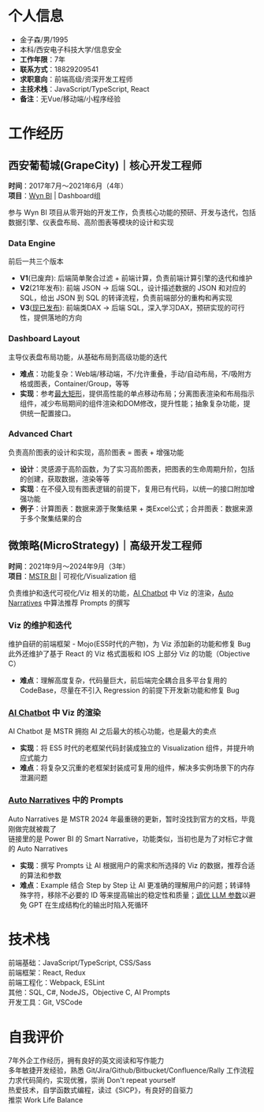 # 个人信息
* 金子森/男/1995
* 本科/西安电子科技大学/信息安全
* **工作年限**：7年
* **联系方式**：18829209541
* **求职意向**：前端高级/资深开发工程师
* **主技术栈**：JavaScript/TypeScript, React
* **备注**：无Vue/移动端/小程序经验

# 工作经历
## 西安葡萄城(GrapeCity)｜核心开发工程师
**时间**：2017年7月～2021年6月（4年）  
**项目**：[Wyn BI](https://www.grapecity.com.cn/solutions/wyn) | Dashboard组 

参与 Wyn BI 项目从零开始的开发工作，负责核心功能的预研、开发与迭代，包括数据引擎、仪表盘布局、高阶图表等模块的设计和实现

### Data Engine
前后一共三个版本
  * **V1**(已废弃): 后端简单聚合过滤 + 前端计算，负责前端计算引擎的迭代和维护
  * **V2**(21年发布): 前端 JSON -> 后端 SQL，设计描述数据的 JSON 和对应的 SQL，给出 JSON 到 SQL 的转译流程，负责前端部分的重构和再实现
  * **V3**([现已发布](https://www.grapecity.com.cn/solutions/wyn/help/docs/wax/recognize-wax)): 前端类DAX -> 后端 SQL，深入学习DAX，预研实现的可行性，提供落地的方向

### Dashboard Layout
主导仪表盘布局功能，从基础布局到高级功能的迭代
* **难点**：功能复杂：Web端/移动端，不/允许重叠，手动/自动布局，不/吸附方格或图表，Container/Group，等等
* **实现**：参考[最大矩形](https://leetcode-cn.com/problems/maximal-rectangle/)，提供高性能的单点移动布局；分离图表渲染和布局指示组件，减少布局期间的组件渲染和DOM修改，提升性能；抽象复杂功能，提供统一配置接口。

### Advanced Chart
负责高阶图表的设计和实现，高阶图表 = 图表 + 增强功能
* **设计**：灵感源于高阶函数，为了实习高阶图表，把图表的生命周期升阶，包括的创建，获取数据，渲染等等
* **实现**：在不侵入现有图表逻辑的前提下，复用已有代码，以统一的接口附加增强功能
* **例子**：计算图表：数据来源于聚集结果 + 类Excel公式；合并图表：数据来源于多个聚集结果的合

## 微策略(MicroStrategy)｜高级开发工程师
**时间**：2021年9月～2024年9月（3年）  
**项目**：[MSTR BI](https://www.microstrategy.com/enterprise-analytics/dossier) | 可视化/Visualization 组

负责维护和迭代可视化/Viz 相关的功能，[AI Chatbot](https://www.microstrategy.com/enterprise-analytics/ai-chatbot-for-apps) 中 Viz 的渲染，[Auto Narratives](https://learn.microsoft.com/en-us/power-bi/visuals/power-bi-visualization-smart-narrative) 中算法推荐 Prompts 的撰写

### Viz 的维护和迭代
维护自研的前端框架 - Mojo(ES5时代的产物)，为 Viz 添加新的功能和修复 Bug  
此外还维护了基于 React 的 Viz 格式面板和 IOS 上部分 Viz 的功能（Objective C）
* **难点**：理解高度复杂，代码量巨大，前后端完全耦合且多平台复用的 CodeBase，尽量在不引入 Regression 的前提下开发新功能和修复 Bug

### [AI Chatbot](https://www.microstrategy.com/enterprise-analytics/ai-chatbot-for-apps) 中 Viz 的渲染
AI Chatbot 是 MSTR 拥抱 AI 之后最大的核心功能，也是最大的卖点
* **实现**：将 ES5 时代的老框架代码封装成独立的 Visualization 组件，并提升响应式能力
* **难点**：将复杂又沉重的老框架封装成可复用的组件，解决多实例场景下的内存泄漏问题

### [Auto Narratives](https://learn.microsoft.com/en-us/power-bi/visuals/power-bi-visualization-smart-narrative) 中的 Prompts 
Auto Narratives 是 MSTR 2024 年最重磅的更新，暂时没找到官方的文档，毕竟刚做完就被裁了  
链接里的是 Power BI 的 Smart Narrative，功能类似，当初也是为了对标它才做的 Auto Narratives  
* **实现**：撰写 Prompts 让 AI 根据用户的需求和所选择的 Viz 的数据，推荐合适的算法和参数  
* **难点**：Example 结合 Step by Step 让 AI 更准确的理解用户的问题；转译特殊字符，移除不必要的 ID 等来提高输出的稳定性和质量；[调优 LLM 参数](https://platform.openai.com/docs/advanced-usage/frequency-and-presence-penalties)以避免 GPT 在生成结构化的输出时陷入死循环  

# 技术栈
前端基础：JavaScript/TypeScript, CSS/Sass  
前端框架：React, Redux   
前端工程化：Webpack, ESLint  
其他：SQL, C#, NodeJS，Objective C, AI Prompts  
开发工具：Git, VSCode  

# 自我评价
7年外企工作经历，拥有良好的英文阅读和写作能力  
多年敏捷开发经验，熟悉 Git/Jira/Github/Bitbucket/Confluence/Rally 工作流程  
力求代码简约，实现优雅，崇尚 Don't repeat yourself   
热爱技术，自学函数式编程，读过《SICP》，有良好的自驱力   
推崇 Work Life Balance  
